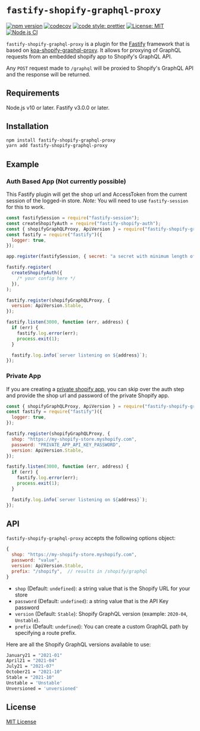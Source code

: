# `fastify-shopify-graphql-proxy`

[![npm version](https://badge.fury.io/js/fastify-shopify-graphql-proxy.svg)](https://badge.fury.io/js/fastify-shopify-graphql-proxy)
[![codecov](https://codecov.io/gh/Asjas/fastify-shopify-graphql-proxy/branch/master/graph/badge.svg?token=IHWSO9MQ7B)](https://codecov.io/gh/Asjas/fastify-shopify-graphql-proxy)
[![code style: prettier](https://img.shields.io/badge/code_style-prettier-ff69b4.svg)](https://github.com/prettier/prettier)
[![License: MIT](https://img.shields.io/badge/License-MIT-blue.svg)](LICENSE.md)
[![Node.js CI](https://github.com/Asjas/fastify-shopify-graphql-proxy/actions/workflows/main.yml/badge.svg)](https://github.com/Asjas/fastify-shopify-graphql-proxy/actions/workflows/main.yml)

`fastify-shopify-graphql-proxy` is a plugin for the [Fastify](https://github.com/fastify/fastify) framework that is
based on [koa-shopify-graphql-proxy](https://github.com/Shopify/quilt/tree/master/packages/koa-shopify-graphql-proxy).
It allows for proxying of GraphQL requests from an embedded shopify app to Shopify's GraphQL API.

Any `POST` request made to `/graphql` will be proxied to Shopify's GraphQL API and the response will be returned.

## Requirements

Node.js v10 or later. Fastify v3.0.0 or later.

## Installation

```sh
npm install fastify-shopify-graphql-proxy
yarn add fastify-shopify-graphql-proxy
```

## Example

### Auth Based App (Not currently possible)

This Fastify plugin will get the shop url and AccessToken from the current session of the logged-in store. _*Note:*_ You
will need to use `fastify-session` for this to work.

```js
const fastifySession = require("fastify-session");
const createShopifyAuth = require("fastify-shopify-auth");
const { shopifyGraphQLProxy, ApiVersion } = require("fastify-shopify-graphql-proxy");
const fastify = require("fastify")({
  logger: true,
});

app.register(fastifySession, { secret: "a secret with minimum length of 32 characters" });

fastify.register(
  createShopifyAuth({
    /* your config here */
  }),
);

fastify.register(shopifyGraphQLProxy, {
  version: ApiVersion.Stable,
});

fastify.listen(3000, function (err, address) {
  if (err) {
    fastify.log.error(err);
    process.exit(1);
  }

  fastify.log.info(`server listening on ${address}`);
});
```

### Private App

If you are creating a [private shopify app](https://help.shopify.com/en/manual/apps/private-apps), you can skip over the
auth step and provide the shop url and password of the private Shopify app.

```js
const { shopifyGraphQLProxy, ApiVersion } = require("fastify-shopify-graphql-proxy");
const fastify = require("fastify")({
  logger: true,
});

fastify.register(shopifyGraphQLProxy, {
  shop: "https://my-shopify-store.myshopify.com",
  password: "PRIVATE_APP_API_KEY_PASSWORD",
  version: ApiVersion.Stable,
});

fastify.listen(3000, function (err, address) {
  if (err) {
    fastify.log.error(err);
    process.exit(1);
  }

  fastify.log.info(`server listening on ${address}`);
});
```

## API

`fastify-shopify-graphql-proxy` accepts the following options object:

```js
{
  shop: "https://my-shopify-store.myshopify.com",
  password: "value",
  version: ApiVersion.Stable,
  prefix: "/shopify",  // results in /shopify/graphql
}
```

- `shop` (Default: `undefined`): a string value that is the Shopify URL for your store
- `password` (Default: `undefined`): a string value that is the API Key password
- `version` (Default: `Stable`): Shopify GraphQL version (example: `2020-04`, `Unstable`).
- `prefix` (Default: `undefined`): You can create a custom GraphQL path by specifying a route prefix.

Here are all the Shopify GraphQL versions available to use:

```sh
January21 = "2021-01"
April21 = "2021-04"
July21 = "2021-07"
October21 = "2021-10"
Stable = "2021-10"
Unstable = 'Unstable'
Unversioned = 'unversioned'
```

## License

[MIT License](LICENSE)

